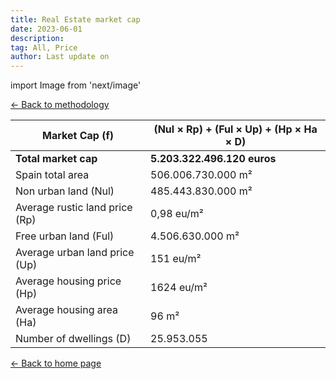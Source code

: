 ```yaml
---
title: Real Estate market cap
date: 2023-06-01
description:
tag: All, Price
author: Last update on
---
```


import Image from 'next/image'

<div class="meta-line"><a class="meta-back" href="/methodology#data-base-access">← Back to methodology</a></div>

| **Market Cap (f)** | **(Nul × Rp) + (Ful × Up) + (Hp × Ha × D)** |
| ---------- | ------------------------------------------ |
| **Total market cap** | **5.203.322.496.120 euros** |
| Spain total area | 506.006.730.000 m² |
| Non urban land (Nul) | 485.443.830.000 m² |
| Average rustic land price (Rp) | 0,98 eu/m² |
| Free urban land (Ful) | 4.506.630.000 m² |
| Average urban land price (Up) | 151 eu/m² |
| Average housing price (Hp) | 1624 eu/m² |
| Average housing area (Ha) | 96 m² |
| Number of dwellings (D) | 25.953.055 |

<div class="meta-line"><a class="meta-back" href="/">← Back to home page</a></div>
